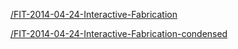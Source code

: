 [/FIT-2014-04-24-Interactive-Fabrication](/FIT-2014-04-24-Interactive-Fabrication)

[/FIT-2014-04-24-Interactive-Fabrication-condensed](/FIT-2014-04-24-Interactive-Fabrication-condensed)